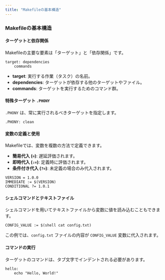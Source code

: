 ```yaml
---
title: "Makefileの基本構造"
---
```

### Makefileの基本構造

#### ターゲットと依存関係

Makefileの主要な要素は「ターゲット」と「依存関係」です。

```make
target: dependencies
	commands
```

- **target**: 実行する作業（タスク）の名前。
- **dependencies**: ターゲットが依存する他のターゲットやファイル。
- **commands**: ターゲットを実行するためのコマンド群。

#### 特殊ターゲット `.PHONY`

`.PHONY` は、常に実行されるべきターゲットを指定します。

```make
.PHONY: clean
```

#### 変数の定義と使用

Makefileでは、変数を複数の方法で定義できます。

- **簡易代入 (`=`)**: 遅延評価されます。
- **即時代入 (`:=`)**: 定義時に評価されます。
- **条件付き代入 (`?=`)**: 未定義の場合のみ代入されます。

```make
VERSION = 1.0.0
IMMEDIATE := $(VERSION)
CONDITIONAL ?= 1.0.1
```

#### シェルコマンドとテキストファイル

シェルコマンドを用いてテキストファイルから変数に値を読み込むこともできます。

```make
CONFIG_VALUE := $(shell cat config.txt)
```

この例では、`config.txt` ファイルの内容が `CONFIG_VALUE` 変数に代入されます。

#### コマンドの実行

ターゲットのコマンドは、タブ文字でインデントされる必要があります。

```make
hello:
	echo "Hello, World!"
```
